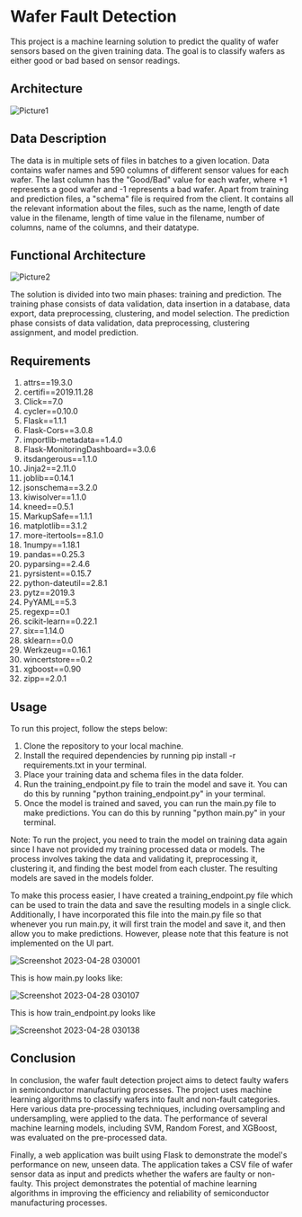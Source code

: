 # Wafer Fault Detection

This project is a machine learning solution to predict the quality of wafer sensors based on the given training data. The goal is to classify wafers as either good or bad based on sensor readings.

## Architecture

![Picture1](https://user-images.githubusercontent.com/78642104/234994604-1956dca4-c15e-470d-b333-6f67dc57f7ac.jpg)

## Data Description

The data is in multiple sets of files in batches to a given location. Data contains wafer names and 590 columns of different sensor values for each wafer. The last column has the "Good/Bad" value for each wafer, where +1 represents a good wafer and -1 represents a bad wafer. Apart from training and prediction files, a "schema" file is required from the client. It contains all the relevant information about the files, such as the name, length of date value in the filename, length of time value in the filename, number of columns, name of the columns, and their datatype.

## Functional Architecture

![Picture2](https://user-images.githubusercontent.com/78642104/234994730-fe171e39-504d-4c82-bd3f-7f62b382086a.png)

The solution is divided into two main phases: training and prediction. The training phase consists of data validation, data insertion in a database, data export, data preprocessing, clustering, and model selection. The prediction phase consists of data validation, data preprocessing, clustering assignment, and model prediction.

## Requirements

1. attrs==19.3.0
2. certifi==2019.11.28
3. Click==7.0
4. cycler==0.10.0
5. Flask==1.1.1
6. Flask-Cors==3.0.8
7. importlib-metadata==1.4.0
8. Flask-MonitoringDashboard==3.0.6
9. itsdangerous==1.1.0
10. Jinja2==2.11.0
11. joblib==0.14.1
12. jsonschema==3.2.0
13. kiwisolver==1.1.0
14. kneed==0.5.1
15. MarkupSafe==1.1.1
16. matplotlib==3.1.2
17. more-itertools==8.1.0
18. 1numpy==1.18.1
19. pandas==0.25.3
20. pyparsing==2.4.6
21. pyrsistent==0.15.7
22. python-dateutil==2.8.1
23. pytz==2019.3
24. PyYAML==5.3
25. regexp==0.1
26. scikit-learn==0.22.1
27. six==1.14.0
28. sklearn==0.0
29. Werkzeug==0.16.1
30. wincertstore==0.2
31. xgboost==0.90
32. zipp==2.0.1


## Usage
To run this project, follow the steps below:

1. Clone the repository to your local machine.
2. Install the required dependencies by running pip install -r requirements.txt in your terminal.
3. Place your training data and schema files in the data folder.
4. Run the training_endpoint.py file to train the model and save it. You can do this by running "python training_endpoint.py" in your terminal.
5. Once the model is trained and saved, you can run the main.py file to make predictions. You can do this by running "python main.py" in your terminal.

Note: To run the project, you need to train the model on training data again since I have not provided my training processed data or models. The process involves taking the data and validating it, preprocessing it, clustering it, and finding the best model from each cluster. The resulting models are saved in the models folder.

To make this process easier, I have created a training_endpoint.py file which can be used to train the data and save the resulting models in a single click. Additionally, I have incorporated this file into the main.py file so that whenever you run main.py, it will first train the model and save it, and then allow you to make predictions. However, please note that this feature is not implemented on the UI part.

![Screenshot 2023-04-28 030001](https://user-images.githubusercontent.com/78642104/234997657-e326e490-d513-4ed7-8b92-31dc7ee3408c.png)
 
 
This is how main.py looks like:

![Screenshot 2023-04-28 030107](https://user-images.githubusercontent.com/78642104/234997681-8843a7ad-8b2c-4e6a-b6aa-f49bdd72e6e5.png)


This is how train_endpoint.py looks like 

![Screenshot 2023-04-28 030138](https://user-images.githubusercontent.com/78642104/234997885-c029fc05-ed27-4bbf-9d7b-d441332daa88.png)

## Conclusion

In conclusion, the wafer fault detection project aims to detect faulty wafers in semiconductor manufacturing processes. The project uses machine learning algorithms to classify wafers into fault and non-fault categories. Here various data pre-processing techniques, including oversampling and undersampling, were applied to the data. The performance of several machine learning models, including SVM, Random Forest, and XGBoost, was evaluated on the pre-processed data. 

Finally, a web application was built using Flask to demonstrate the model's performance on new, unseen data. The application takes a CSV file of wafer sensor data as input and predicts whether the wafers are faulty or non-faulty. This project demonstrates the potential of machine learning algorithms in improving the efficiency and reliability of semiconductor manufacturing processes.

